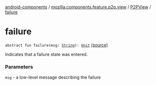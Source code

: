 [android-components](../../index.md) / [mozilla.components.feature.p2p.view](../index.md) / [P2PView](index.md) / [failure](./failure.md)

# failure

`abstract fun failure(msg: `[`String`](https://kotlinlang.org/api/latest/jvm/stdlib/kotlin/-string/index.html)`): `[`Unit`](https://kotlinlang.org/api/latest/jvm/stdlib/kotlin/-unit/index.html) [(source)](https://github.com/mozilla-mobile/android-components/blob/master/components/feature/p2p/src/main/java/mozilla/components/feature/p2p/view/P2PView.kt#L81)

Indicates that a failure state was entered.

### Parameters

`msg` - a low-level message describing the failure